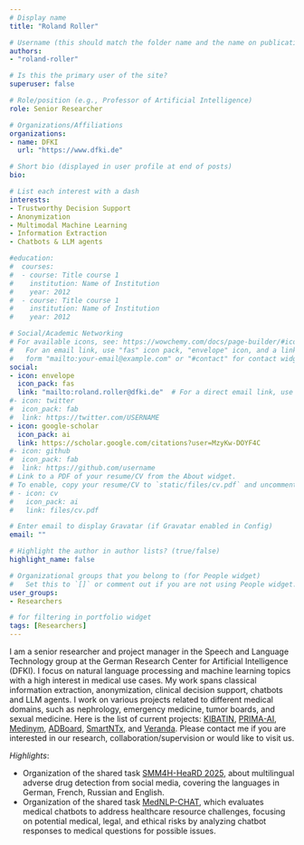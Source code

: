 ```yaml
---
# Display name
title: "Roland Roller"

# Username (this should match the folder name and the name on publications)
authors:
- "roland-roller"

# Is this the primary user of the site?
superuser: false

# Role/position (e.g., Professor of Artificial Intelligence)
role: Senior Researcher

# Organizations/Affiliations
organizations:
- name: DFKI
  url: "https://www.dfki.de"

# Short bio (displayed in user profile at end of posts)
bio: 

# List each interest with a dash
interests:
- Trustworthy Decision Support
- Anonymization
- Multimodal Machine Learning
- Information Extraction
- Chatbots & LLM agents

#education:
#  courses:
#  - course: Title course 1
#    institution: Name of Institution
#    year: 2012
#  - course: Title course 1
#    institution: Name of Institution
#    year: 2012

# Social/Academic Networking
# For available icons, see: https://wowchemy.com/docs/page-builder/#icons
#   For an email link, use "fas" icon pack, "envelope" icon, and a link in the
#   form "mailto:your-email@example.com" or "#contact" for contact widget.
social:
- icon: envelope
  icon_pack: fas
  link: "mailto:roland.roller@dfki.de"  # For a direct email link, use "mailto:test@example.org".
#- icon: twitter
#  icon_pack: fab
#  link: https://twitter.com/USERNAME
- icon: google-scholar
  icon_pack: ai
  link: https://scholar.google.com/citations?user=MzyKw-DOYF4C
#- icon: github
#  icon_pack: fab
#  link: https://github.com/username
# Link to a PDF of your resume/CV from the About widget.
# To enable, copy your resume/CV to `static/files/cv.pdf` and uncomment the lines below.
# - icon: cv
#   icon_pack: ai
#   link: files/cv.pdf

# Enter email to display Gravatar (if Gravatar enabled in Config)
email: ""

# Highlight the author in author lists? (true/false)
highlight_name: false

# Organizational groups that you belong to (for People widget)
#   Set this to `[]` or comment out if you are not using People widget.
user_groups:
- Researchers 

# for filtering in portfolio widget
tags: [Researchers]
---
```

I am a senior researcher and project manager in the Speech and Language Technology group at the German Research Center for Artificial Intelligence (DFKI). I focus on natural language processing and machine learning topics with a high interest in medical use cases. My work spans classical information extraction, anonymization, clinical decision support, chatbots and LLM agents. I work on various projects related to different medical domains, such as nephrology, emergency medicine, tumor boards, and sexual medicine. Here is the list of current projects: [KIBATIN](https://www.dfki.de/en/web/research/projects-and-publications/project/kibatin), [PRIMA-AI](https://www.dfki.de/en/web/research/projects-and-publications/project/prima-ai), [Medinym](https://www.dfki.de/en/web/research/projects-and-publications/project/medinym), [ADBoard](https://www.dfki.de/en/web/research/projects-and-publications/project/adboard), [SmartNTx](https://www.dfki.de/en/web/research/projects-and-publications/project/smartntx), and [Veranda](https://www.dfki.de/en/web/research/projects-and-publications/project/veranda). Please contact me if you are interested in our research, collaboration/supervision or would like to visit us.

*Highlights*:

- Organization of the shared task [SMM4H-HeaRD 2025](https://healthlanguageprocessing.org/smm4h-2025/), about multilingual adverse drug detection from social media, covering the languages in German, French, Russian and English.
- Organization of the shared task [MedNLP-CHAT](https://sociocom.naist.jp/mednlp-chat/), which evaluates medical chatbots to address healthcare resource challenges, focusing on potential medical, legal, and ethical risks by analyzing chatbot responses to medical questions for possible issues.


